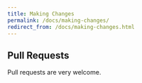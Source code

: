 ```yaml
---
title: Making Changes
permalink: /docs/making-changes/
redirect_from: /docs/making-changes.html
---
```


## Pull Requests

Pull requests are very welcome.
